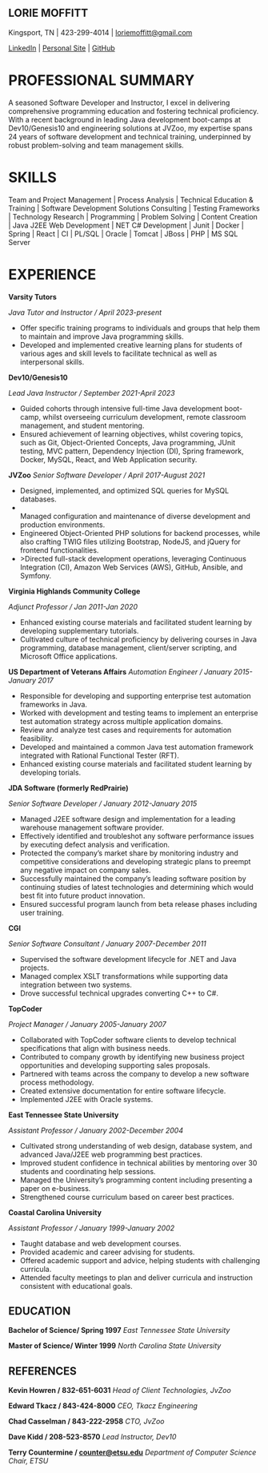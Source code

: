 
<h2>LORIE MOFFITT</h2>
Kingsport, TN | 423-299-4014 | <a href="mailto:loriemoffitt@gmail.com">loriemoffitt@gmail.com</a>

<a href="https://www.linkedin.com/in/lorie-moffitt-0ba0761/">LinkedIn</a> | <a href="https://loriemoffitt.github.io/homepage/">Personal Site</a> | <a href="https://github.com/loriemoffitt">GitHub</a>

<h1>PROFESSIONAL SUMMARY</h1>
A seasoned Software Developer and Instructor, I excel in delivering comprehensive programming education and fostering technical proficiency. With a recent background in leading Java development boot-camps at Dev10/Genesis10 and engineering solutions at JVZoo, my expertise spans 24 years of software development and technical training, underpinned by robust problem-solving and team management skills.
<h1>SKILLS</h1>
Team and Project Management | Process Analysis | Technical Education & Training | Software Development Solutions Consulting | Testing Frameworks | Technology Research | Programming | Problem Solving | Content Creation | Java J2EE Web Development | NET C# Development | Junit | Docker | Spring | React | CI | PL/SQL | Oracle | Tomcat | JBoss | PHP | MS SQL Server
<h1>EXPERIENCE</h1>
<b>Varsity Tutors</b>

<i>Java Tutor and Instructor / April 2023-present</i>
<ul>
<li>Offer specific training programs to individuals and groups that help them to maintain and improve Java programming skills. </li>
  <li>Developed and implemented creative learning plans for students of various ages and skill levels to facilitate technical as well as interpersonal skills.</li>
</ul>
<b>Dev10/Genesis10</b>

<i>Lead Java Instructor / September 2021-April 2023</i>
<ul>
<li>Guided cohorts through intensive full-time Java development boot-camp, whilst overseeing curriculum development, remote classroom management, and student mentoring.</li>
<li>Ensured achievement of learning objectives, whilst covering topics, such as Git, Object-Oriented Concepts, Java programming, JUnit testing, MVC pattern, Dependency Injection (DI), Spring framework, Docker, MySQL, React, and Web Application security.</li>
</ul>

<b>JVZoo</b>
<i>Senior Software Developer / April 2017-August 2021</i>
<ul>
<li>Designed, implemented, and optimized SQL queries for MySQL databases. </li>
<li></li>Managed configuration and maintenance of diverse development and production environments. </li>
<li>Engineered Object-Oriented PHP solutions for backend processes, while also crafting TWIG files utilizing Bootstrap, NodeJS, and jQuery for frontend functionalities.</li>
<li>>Directed full-stack development operations, leveraging Continuous Integration (CI), Amazon Web Services (AWS), GitHub, Ansible, and Symfony. </li>
</ul>

<b>Virginia Highlands Community College</b>

<i>Adjunct Professor / Jan 2011-Jan 2020</i>
<ul>
  <li>Enhanced existing course materials and facilitated student learning by developing supplementary tutorials.</li>
  <li>Cultivated culture of technical proficiency by delivering courses in Java programming, database management, client/server scripting, and Microsoft Office applications.</li>
</ul>

<b>US Department of Veterans Affairs</b>
<i>Automation Engineer / January 2015-January 2017</i>
<ul>
<li>Responsible for developing and supporting enterprise test automation frameworks in Java.</li>
<li>Worked with development and testing teams to implement an enterprise test automation strategy across multiple application domains.</li>
<li>Review and analyze test cases and requirements for automation feasibility.</li>
<li>Developed and maintained a common Java test automation framework integrated with Rational Functional Tester (RFT).</li>
<li>Enhanced existing course materials and facilitated student learning by developing torials.</li>
</ul>

<b>JDA Software (formerly RedPrairie)</b>

<i>Senior Software Developer / January 2012-January 2015</i>
<ul>
<li>Managed J2EE software design and implementation for a leading warehouse management software provider.</li>
<li>Effectively identified and troubleshot any software performance issues by executing defect analysis and verification.</li>
<li>Protected the company’s market share by monitoring industry and competitive considerations and developing strategic plans to preempt any negative impact on company sales.</li>
<li>Successfully maintained the company’s leading software position by continuing studies of latest technologies and determining which would best fit into future product innovation.</li>
<li>Ensured successful program launch from beta release phases including user training.</li>
</ul>
<b>CGI</b>

<i>Senior Software Consultant / January 2007-December 2011</i>
<ul>
  <li>Supervised the software development lifecycle for .NET and Java projects.</li>
  <li>Managed complex XSLT transformations while supporting data integration between two systems.</li>
  <li>Drove successful technical upgrades converting C++ to C#.</li>
</ul>

<b>TopCoder</b>

<i>Project Manager / January 2005-January 2007</i>
<ul>
<li>Collaborated with TopCoder software clients to develop technical specifications that align with business needs.</li>
<li>Contributed to company growth by identifying new business project opportunities and developing supporting sales proposals.</li>
<li>Partnered with teams across the company to develop a new software process methodology.</li>
<li>Created extensive documentation for entire software lifecycle. </li>
<li>Implemented J2EE with Oracle systems.</li>
</ul>

<b>East Tennessee State University</b>

<i>Assistant Professor / January 2002-December 2004</i>
<ul>
<li>Cultivated strong understanding of web design, database system, and advanced Java/J2EE web programming best practices.</li>
<li>Improved student confidence in technical abilities by mentoring over 30 students and coordinating help sessions.</li>
<li>Managed the University’s programming content including presenting a paper on e-business.</li>
<li>Strengthened course curriculum based on career best practices.</li>
</ul>


<b>Coastal Carolina University</b>

<i>Assistant Professor / January 1999-January 2002</i>
<ul>
<li>Taught database and web development courses.</li>
<li>Provided academic and career advising for students.</li>
<li>Offered academic support and advice, helping students with challenging curricula.</li>
<li>Attended faculty meetings to plan and deliver curricula and instruction consistent with educational goals.</li>
</ul>

<h2>EDUCATION</h2>

<b>Bachelor of Science/ Spring 1997</b>
<i>East Tennessee State University</i>

<b>Master of Science/ Winter 1999</b>
<i>North Carolina State University</i>

<h2>REFERENCES</h2>

<b>Kevin Howren / 832-651-6031</b>
<i>Head of Client Technologies, JvZoo</i>

<b>Edward Tkacz / 843-424-8000</b>
<i>CEO, Tkacz Engineering</i>

<b>Chad Casselman / 843-222-2958</b>
<i>CTO, JvZoo</i>

<b>Dave Kidd / 208-523-8570</b>
<i>Lead Instructor, Dev10</i>

<b>Terry Countermine / counter@etsu.edu</b>
<i>Department of Computer Science Chair, ETSU</i>








